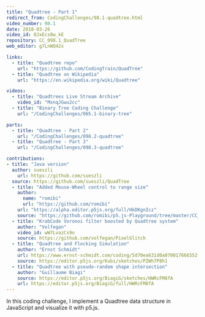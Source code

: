 ```yaml
---
title: "Quadtree - Part 1"
redirect_from: CodingChallenges/98.1-quadtree.html
video_number: 98.1
date: 2018-03-26
video_id: OJxEcs0w_kE
repository: CC_098.1_QuadTree
web_editor: g7LnWQ42x

links:
  - title: "Quadtree repo"
    url: "https://github.com/CodingTrain/QuadTree"
  - title: "Quadtree on Wikipedia"
    url: "https://en.wikipedia.org/wiki/Quadtree"

videos:
  - title: "Quadtrees Live Stream Archive"
    video_id: "MxnqJGwu2cc"
  - title: "Binary Tree Coding Challenge"
    url: "/CodingChallenges/065.1-binary-tree"

parts:
  - title: "Quadtree - Part 2"
    url: "/CodingChallenges/098.2-quadtree"
  - title: "Quadtree - Part 3"
    url: "/CodingChallenges/098.3-quadtree"

contributions:
- title: "Java version"
  author: sueszli
    url: https://github.com/sueszli
  source: https://github.com/sueszli/QuadTree
  - title: "Added Mouse-Wheel control to range size"
    author:
      name: "romibi"
      url: "https://github.com/romibi"
    url: "https://alpha.editor.p5js.org/full/HkDKgnIcz"
    source: "https://github.com/romibi/p5.js-Playground/tree/master/CC_98_QuadTree"
  - title: "KrabCode Voronoi filter boosted by Quadtree system"
    author: "Volfegan"
    video_id: wW7LvazCs9o
    source: https://github.com/volfegan/PixelGlitch
  - title: "Quadtree and Flocking Simulation"
    author: "Ernst Schmidt"
    url: https://www.ernst-schmidt.com/coding/5d70ea631d0a070017666552
    source: https://editor.p5js.org/Kubi/sketches/PZWh7P8h1
  - title: "Quadtree with pseudo-random shape intersection"
    author: "Guillaume Biagi"
    source: https://editor.p5js.org/BiagiG/sketches/HWRcFM8fA
    url: https://editor.p5js.org/BiagiG/full/HWRcFM8fA
---
```

In this coding challenge, I implement a Quadtree data structure in JavaScript and visualize it with p5.js.
